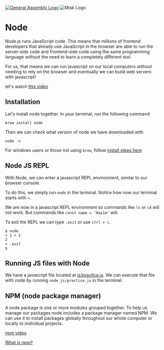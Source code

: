 [![General Assembly Logo](https://camo.githubusercontent.com/1a91b05b8f4d44b5bbfb83abac2b0996d8e26c92/687474703a2f2f692e696d6775722e636f6d2f6b6538555354712e706e67)](https://generalassemb.ly/education/web-development-immersive)
![Misk Logo](https://i.ibb.co/KmXhJbm/Webp-net-resizeimage-1.png)

# Node

Node.js runs JavaScript code. This means that millions of frontend developers that already use JavaScript in the browser are able to run the server-side code and frontend-side code using the same programming language without the need to learn a completely different tool.

For us, that means we can run javascript on our local computers without needing to rely on the browser and eventually we can build web servers with javascript!

let's watch [this video](https://www.youtube.com/watch?v=uVwtVBpw7RQ)

## Installation

Let's install node together. In your terminal, run the following command

```
brew install node
```

Then we can check what version of node we have downloaded with

```
node -v
```

For windows users or those not using `brew`, follow [install steps here](https://nodejs.org/en/)

## Node JS REPL

With Node, we can enter a javascript REPL environment, similar to our browser console.

To do this, we simply run `node` in the terminal.
Notice how now our terminal starts with `>`.

We are now in a javascript REPL environment so commands like `ls` or `cd` will not work. But commands like `const name = 'Hazim'` will.

To exit the REPL we can type `.exit` or use `ctrl + c`.

```
$ node
> 1 + 1
2
> .exit
$
```

## Running JS files with Node

We have a javascript file located at [js/practice.js](js/practice.js).
We can execute that file with node by running `node js/practice.js` in the terminal.

## NPM (node package manager)

A node package is one or more modules grouped together. To help us manage our packages node includes a package manager named NPM. We can use it to install packages globally throughout our whole computer or locally to individual projects.

[npm video](https://www.youtube.com/watch?v=ZNbFagCBlwo)

[What is npm?](https://www.w3schools.com/whatis/whatis_npm.asp)
